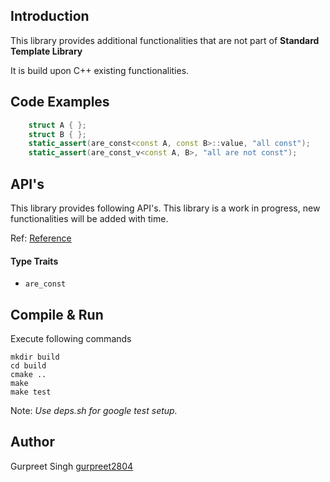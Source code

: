 ## Introduction

This library provides additional functionalities that are not part of **Standard Template Library**

It is build upon C++ existing functionalities.

## Code Examples

```cpp
    struct A { };
    struct B { };
    static_assert(are_const<const A, const B>::value, "all const");
    static_assert(are_const_v<const A, B>, "all are not const");
```

## API's

This library provides following API's.
This library is a work in progress, new functionalities will be added with time.

Ref: [Reference](https://en.cppreference.com/w/cpp/types)

#### Type Traits

* `are_const`

## Compile & Run

Execute following commands

```
mkdir build
cd build
cmake ..
make
make test
```
Note: *Use deps.sh for google test setup.*

## Author
Gurpreet Singh [gurpreet2804](https://github.com/Gurpreet2804)
